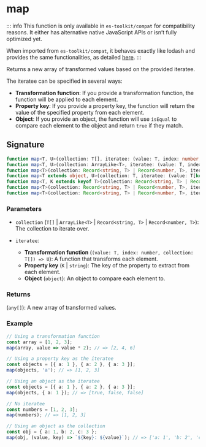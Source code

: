 # map

::: info
This function is only available in `es-toolkit/compat` for compatibility reasons. It either has alternative native JavaScript APIs or isn’t fully optimized yet.

When imported from `es-toolkit/compat`, it behaves exactly like lodash and provides the same functionalities, as detailed [here](../../../compatibility.md).
:::

Returns a new array of transformed values based on the provided iteratee.

The iteratee can be specified in several ways:

- **Transformation function**: If you provide a transformation function, the function will be applied to each element.
- **Property key**: If you provide a property key, the function will return the value of the specified property from each element.
- **Object**: If you provide an object, the function will use `isEqual` to compare each element to the object and return `true` if they match.

## Signature

```typescript
function map<T, U>(collection: T[], iteratee: (value: T, index: number, collection: T[]) => U): U[];
function map<T, U>(collection: ArrayLike<T>, iteratee: (value: T, index: number, collection: ArrayLike<T>) => U): U[];
function map<T>(collection: Record<string, T> | Record<number, T>, iteratee?: null | undefined): T[];
function map<T extends object, U>(collection: T, iteratee: (value: T[keyof T], key: string, collection: T) => U): U[];
function map<T, K extends keyof T>(collection: Record<string, T> | Record<number, T>, iteratee: K): Array<T[K]>;
function map<T>(collection: Record<string, T> | Record<number, T>, iteratee?: string): any[];
function map<T>(collection: Record<string, T> | Record<number, T>, iteratee?: object): boolean[];
```

### Parameters

- `collection` (`T[]` | `ArrayLike<T>` | `Record<string, T>` | `Record<number, T>`): The collection to iterate over.

- `iteratee`:

  - **Transformation function** (`(value: T, index: number, collection: T[]) => U`): A function that transforms each element.
  - **Property key** (`K` | `string`): The key of the property to extract from each element.
  - **Object** (`object`): An object to compare each element to.

### Returns

(`any[]`): A new array of transformed values.

### Example

```typescript
// Using a transformation function
const array = [1, 2, 3];
map(array, value => value * 2); // => [2, 4, 6]

// Using a property key as the iteratee
const objects = [{ a: 1 }, { a: 2 }, { a: 3 }];
map(objects, 'a'); // => [1, 2, 3]

// Using an object as the iteratee
const objects = [{ a: 1 }, { a: 2 }, { a: 3 }];
map(objects, { a: 1 }); // => [true, false, false]

// No iteratee
const numbers = [1, 2, 3];
map(numbers); // => [1, 2, 3]

// Using an object as the collection
const obj = { a: 1, b: 2, c: 3 };
map(obj, (value, key) => `${key}: ${value}`); // => ['a: 1', 'b: 2', 'c: 3']
```
